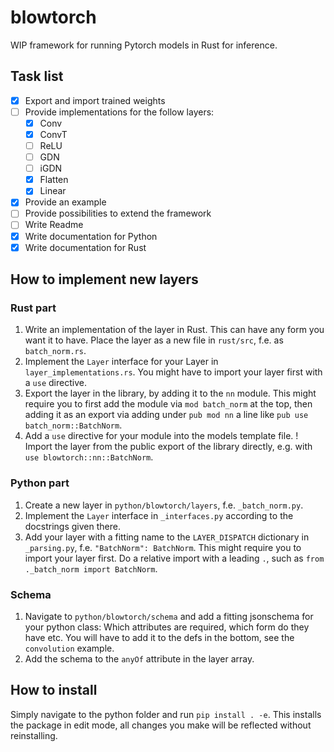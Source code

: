 # blowtorch
WIP framework for running Pytorch models in Rust for inference.

## Task list

- [x] Export and import trained weights
- [ ] Provide implementations for the follow layers:
    - [x] Conv
    - [x] ConvT
    - [ ] ReLU
    - [ ] GDN
    - [ ] iGDN
    - [x] Flatten
    - [x] Linear
- [x] Provide an example
- [ ] Provide possibilities to extend the framework
- [ ] Write Readme
- [x] Write documentation for Python
- [x] Write documentation for Rust

## How to implement new layers
### Rust part
1. Write an implementation of the layer in Rust. This can have any form you want it to have. Place the layer as a new file in `rust/src`, f.e. as `batch_norm.rs`. 
2. Implement the `Layer` interface for your Layer in `layer_implementations.rs`. You
might have to import your layer first with a `use` directive.
3. Export the layer in the library, by adding it to the `nn` module. This might
require you to first add the module via `mod batch_norm` at the top, then adding it 
as an export via adding under `pub mod nn` a line like `pub use batch_norm::BatchNorm`. 
4. Add a `use` directive for your module into the models template file. ! Import 
the layer from the public export of the library directly, e.g. with `use blowtorch::nn::BatchNorm`. 

### Python part
1. Create a new layer in `python/blowtorch/layers`, f.e. `_batch_norm.py`.
2. Implement the `Layer` interface in `_interfaces.py` according to the docstrings
given there.
3. Add your layer with a fitting name to the `LAYER_DISPATCH` dictionary in `_parsing.py`, f.e. `"BatchNorm": BatchNorm`. This might require you to import your layer first.
Do a relative import with a leading `.`, such as `from ._batch_norm import BatchNorm`. 

### Schema
1. Navigate to `python/blowtorch/schema` and add a fitting jsonschema for your 
python class: Which attributes are required, which form do they have etc.
You will have to add it to the defs in the bottom, see the `convolution` example.
2. Add the schema to the `anyOf` attribute in the layer array.

## How to install
Simply navigate to the python folder and run `pip install . -e`. This installs 
the package in edit mode, all changes you make will be reflected without
reinstalling.